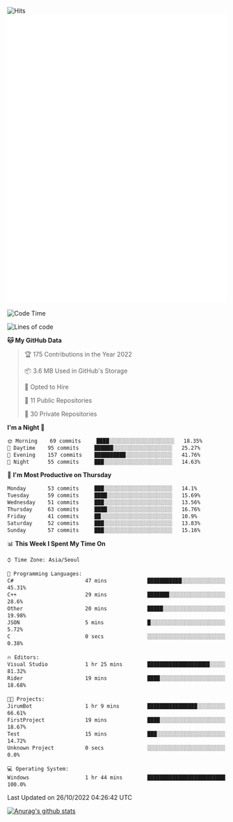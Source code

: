 ![Hits](https://hits.seeyoufarm.com/api/count/incr/badge.svg?url=https%3A%2F%2Fgithub.com%2Fkokose1234&count_bg=%2379C83D&title_bg=%23555555&icon=apple.svg&icon_color=%23E7E7E7&title=hits&edge_flat=false)
<br/>
![Metrics](https://github.com/kokose1234/kokose1234/blob/main/github-metrics.svg)

<!--START_SECTION:waka-->
![Code Time](http://img.shields.io/badge/Code%20Time-703%20hrs%2016%20mins-blue)

![Lines of code](https://img.shields.io/badge/From%20Hello%20World%20I%27ve%20Written-902%20Thousand%20lines%20of%20code-blue)

**🐱 My GitHub Data** 

> 🏆 175 Contributions in the Year 2022
 > 
> 📦 3.6 MB Used in GitHub's Storage 
 > 
> 💼 Opted to Hire
 > 
> 📜 11 Public Repositories 
 > 
> 🔑 30 Private Repositories  
 > 
**I'm a Night 🦉** 

```text
🌞 Morning    69 commits     ████░░░░░░░░░░░░░░░░░░░░░   18.35% 
🌆 Daytime    95 commits     ██████░░░░░░░░░░░░░░░░░░░   25.27% 
🌃 Evening    157 commits    ██████████░░░░░░░░░░░░░░░   41.76% 
🌙 Night      55 commits     ███░░░░░░░░░░░░░░░░░░░░░░   14.63%

```
📅 **I'm Most Productive on Thursday** 

```text
Monday       53 commits     ███░░░░░░░░░░░░░░░░░░░░░░   14.1% 
Tuesday      59 commits     ████░░░░░░░░░░░░░░░░░░░░░   15.69% 
Wednesday    51 commits     ███░░░░░░░░░░░░░░░░░░░░░░   13.56% 
Thursday     63 commits     ████░░░░░░░░░░░░░░░░░░░░░   16.76% 
Friday       41 commits     ██░░░░░░░░░░░░░░░░░░░░░░░   10.9% 
Saturday     52 commits     ███░░░░░░░░░░░░░░░░░░░░░░   13.83% 
Sunday       57 commits     ███░░░░░░░░░░░░░░░░░░░░░░   15.16%

```


📊 **This Week I Spent My Time On** 

```text
⌚︎ Time Zone: Asia/Seoul

💬 Programming Languages: 
C#                       47 mins             ███████████░░░░░░░░░░░░░░   45.31% 
C++                      29 mins             ███████░░░░░░░░░░░░░░░░░░   28.6% 
Other                    20 mins             █████░░░░░░░░░░░░░░░░░░░░   19.98% 
JSON                     5 mins              █░░░░░░░░░░░░░░░░░░░░░░░░   5.72% 
C                        0 secs              ░░░░░░░░░░░░░░░░░░░░░░░░░   0.38%

🔥 Editors: 
Visual Studio            1 hr 25 mins        ████████████████████░░░░░   81.32% 
Rider                    19 mins             ████░░░░░░░░░░░░░░░░░░░░░   18.68%

🐱‍💻 Projects: 
JirumBot                 1 hr 9 mins         ████████████████░░░░░░░░░   66.61% 
FirstProject             19 mins             ████░░░░░░░░░░░░░░░░░░░░░   18.67% 
Test                     15 mins             ███░░░░░░░░░░░░░░░░░░░░░░   14.72% 
Unknown Project          0 secs              ░░░░░░░░░░░░░░░░░░░░░░░░░   0.0%

💻 Operating System: 
Windows                  1 hr 44 mins        █████████████████████████   100.0%

```


 Last Updated on 26/10/2022 04:26:42 UTC
<!--END_SECTION:waka-->

[![Anurag's github stats](https://github-readme-stats.vercel.app/api?username=kokose1234&theme=dracula)](https://github.com/anuraghazra/github-readme-stats)



	
